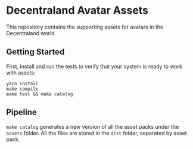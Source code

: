 # Decentraland Avatar Assets

This repository contains the supporting assets for avatars in the Decentraland world.

## Getting Started

First, install and run the tests to verify that your system is ready to work with assets:

```
yarn install
make compile
make test && make catalog
```

## Pipeline

`make catalog` generates a new version of all the asset packs under the `assets` folder. All the files are stored in the `dist` folder, separated by asset pack.
